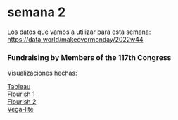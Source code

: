 # semana 2

Los datos que vamos a utilizar para esta semana: https://data.world/makeovermonday/2022w44 


### Fundraising by Members of the 117th Congress

Visualizaciones hechas:

<a href="https://danielacanette.github.io/infovis/s2/tableau.html">Tableau</a> <br>
<a href="https://danielacanette.github.io/infovis/s2/beeswarm_flourish.html">Flourish 1</a> <br>
<a href="https://danielacanette.github.io/infovis/s2/bubblechart_flourish.html">Flourish 2</a> <br>
<a href="https://danielacanette.github.io/infovis/s2/vega-lite.html">Vega-lite</a> <br>



